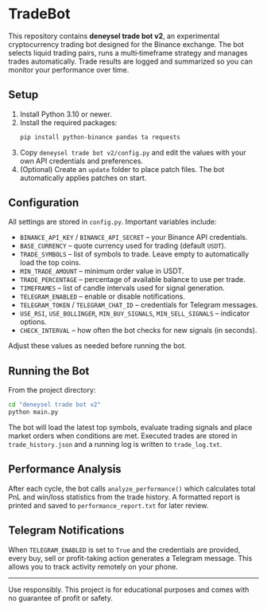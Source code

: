 # TradeBot

This repository contains **deneysel trade bot v2**, an experimental cryptocurrency trading bot designed for the Binance exchange. The bot selects liquid trading pairs, runs a multi‐timeframe strategy and manages trades automatically. Trade results are logged and summarized so you can monitor your performance over time.

## Setup

1. Install Python 3.10 or newer.
2. Install the required packages:
   ```bash
   pip install python-binance pandas ta requests
   ```
3. Copy `deneysel trade bot v2/config.py` and edit the values with your own API credentials and preferences.
4. (Optional) Create an `update` folder to place patch files. The bot automatically applies patches on start.

## Configuration

All settings are stored in `config.py`. Important variables include:

- `BINANCE_API_KEY` / `BINANCE_API_SECRET` – your Binance API credentials.
- `BASE_CURRENCY` – quote currency used for trading (default `USDT`).
- `TRADE_SYMBOLS` – list of symbols to trade. Leave empty to automatically load the top coins.
- `MIN_TRADE_AMOUNT` – minimum order value in USDT.
- `TRADE_PERCENTAGE` – percentage of available balance to use per trade.
- `TIMEFRAMES` – list of candle intervals used for signal generation.
- `TELEGRAM_ENABLED` – enable or disable notifications.
- `TELEGRAM_TOKEN` / `TELEGRAM_CHAT_ID` – credentials for Telegram messages.
- `USE_RSI`, `USE_BOLLINGER`, `MIN_BUY_SIGNALS`, `MIN_SELL_SIGNALS` – indicator options.
- `CHECK_INTERVAL` – how often the bot checks for new signals (in seconds).

Adjust these values as needed before running the bot.

## Running the Bot

From the project directory:
```bash
cd "deneysel trade bot v2"
python main.py
```
The bot will load the latest top symbols, evaluate trading signals and place market orders when conditions are met. Executed trades are stored in `trade_history.json` and a running log is written to `trade_log.txt`.

## Performance Analysis

After each cycle, the bot calls `analyze_performance()` which calculates total PnL and win/loss statistics from the trade history. A formatted report is printed and saved to `performance_report.txt` for later review.

## Telegram Notifications

When `TELEGRAM_ENABLED` is set to `True` and the credentials are provided, every buy, sell or profit-taking action generates a Telegram message. This allows you to track activity remotely on your phone.

---
Use responsibly. This project is for educational purposes and comes with no guarantee of profit or safety.
